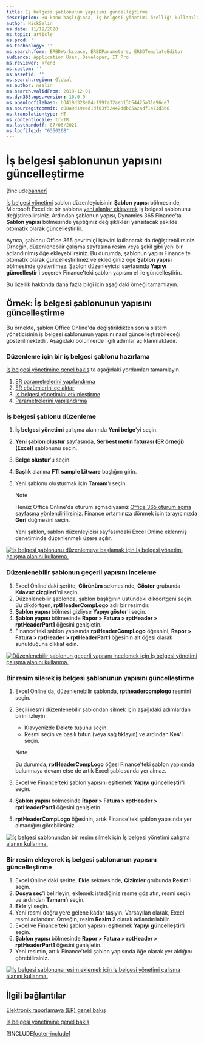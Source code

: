 ```yaml
---
title: İş belgesi şablonunun yapısını güncelleştirme
description: Bu konu başlığında, İş belgesi yönetimi özelliği kullanılarak iş belgesi şablonunun yapısının nasıl güncelleştirileceği açıklanmaktadır.
author: NickSelin
ms.date: 11/19/2020
ms.topic: article
ms.prod: ''
ms.technology: ''
ms.search.form: ERBDWorkspace, ERBDParameters, ERBDTemplateEditor
audience: Application User, Developer, IT Pro
ms.reviewer: kfend
ms.custom: ''
ms.assetid: ''
ms.search.region: Global
ms.author: nselin
ms.search.validFrom: 2019-12-01
ms.dyn365.ops.version: 10.0.9
ms.openlocfilehash: b3419d328e84c199fa32aeb13b54425a31e96ce7
ms.sourcegitcommit: c08a9d19eed1df03f32442ddb65a2adf1473d3b6
ms.translationtype: HT
ms.contentlocale: tr-TR
ms.lasthandoff: 07/06/2021
ms.locfileid: "6350268"
---
```

# <a name="update-the-structure-of-a-business-document-template"></a>İş belgesi şablonunun yapısını güncelleştirme 

[!include[banner](../includes/banner.md)]

[İş belgesi yönetimi](er-business-document-management.md) şablon düzenleyicisinin **Şablon yapısı** bölmesinde, Microsoft Excel'de bir şablona [yeni alanlar ekleyerek](er-bdm-add-field-to-excel-template.md) iş belgesi şablonunu değiştirebilirsiniz. Ardından şablonun yapısı, Dynamics 365 Finance'ta **Şablon yapısı** bölmesinde yaptığınız değişiklikleri yansıtacak şekilde otomatik olarak güncelleştirilir.

Ayrıca, şablonu Office 365 çevrimiçi işlevini kullanarak da değiştirebilirsiniz. Örneğin, düzenlenebilir çalışma sayfasına resim veya şekil gibi yeni bir adlandırılmış öğe ekleyebilirsiniz. Bu durumda, şablonun yapısı Finance'te otomatik olarak güncelleştirilmez ve eklediğiniz öğe **Şablon yapısı** bölmesinde gösterilmez. Şablon düzenleyicisi sayfasında **Yapıyı güncelleştir**'i seçerek Finance'teki şablon yapısını el ile güncelleştirin.

Bu özellik hakkında daha fazla bilgi için aşağıdaki örneği tamamlayın.

## <a name="example-update-the-structure-of-a-business-document-template"></a>Örnek: İş belgesi şablonunun yapısını güncelleştirme

Bu örnekte, şablon Office Online'da değiştirildikten sonra sistem yöneticisinin iş belgesi şablonunun yapısını nasıl güncelleştirebileceği gösterilmektedir. Aşağıdaki bölümlerde ilgili adımlar açıklanmaktadır.

### <a name="prepare-a-business-document-template-for-editing"></a>Düzenleme için bir iş belgesi şablonu hazırlama

[İş belgesi yönetimine genel bakış](er-business-document-management.md)'ta aşağıdaki yordamları tamamlayın.

1. [ER parametrelerini yapılandırma](er-business-document-management.md#configure-er-parameters)
2. [ER çözümlerini çe aktar](er-business-document-management.md#import-er-solutions)
3. [İş belgesi yönetimini etkinleştirme](er-business-document-management.md#enable-business-document-management)
4. [Parametrelerini yapılandırma](er-business-document-management.md#configure-parameters)

### <a name="edit-a-business-document-template"></a>İş belgesi şablonu düzenleme

1. **İş belgesi yönetimi** çalışma alanında **Yeni belge**'yi seçin.
2. **Yeni şablon oluştur** sayfasında, **Serbest metin faturası (ER örneği) (Excel)** şablonunu seçin.
3. **Belge oluştur**'u seçin.
4. **Başlık** alanına **FTI sample Litware** başlığını girin.
5. Yeni şablonu oluşturmak için **Tamam**'ı seçin.

    > [!NOTE]
    > Henüz Office Online'da oturum açmadıysanız [Office 365 oturum açma sayfasına yönlendirilirsiniz](er-business-document-management.md#frequently-asked-questions). Finance ortamınıza dönmek için tarayıcınızda **Geri** düğmesini seçin.

    Yeni şablon, şablon düzenleyicisi sayfasındaki Excel Online eklenmiş denetiminde düzenlenmek üzere açılır.

[![İş belgesi şablonunu düzenlemeye başlamak için İş belgesi yönetimi çalışma alanını kullanma.](./media/er-bdm-update-structure1.gif)](./media/er-bdm-update-structure1.gif)

### <a name="review-the-current-structure-of-the-editable-template"></a>Düzenlenebilir şablonun geçerli yapısını inceleme

1. Excel Online'daki şeritte, **Görünüm** sekmesinde, **Göster** grubunda **Kılavuz çizgileri**'ni seçin.
2. Düzenlenebilir şablonda, şablon başlığının üstündeki dikdörtgeni seçin. Bu dikdörtgen, **rptHeaderCompLogo** adlı bir resimdir.
3. **Şablon yapısı** bölmesi gizliyse **Yapıyı göster**'i seçin.
4. **Şablon yapısı** bölmesinde **Rapor \> Fatura \> rptHeader \> rptHeaderPart1** öğesini genişletin.
5. Finance'teki şablon yapısında **rptHeaderCompLogo** öğesnini, **Rapor \> Fatura \> rptHeader \> rptHeaderPart1** öğesinin alt öğesi olarak sunulduğuna dikkat edin.

[![Düzenlenebilir şablonun geçerli yapısını incelemek için İş belgesi yönetimi çalışma alanını kullanma.](./media/er-bdm-update-structure2.gif)](./media/er-bdm-update-structure2.gif)

### <a name="update-the-structure-of-a-business-document-template-by-deleting-a-picture"></a>Bir resim silerek iş belgesi şablonunun yapısını güncelleştirme

1. Excel Online'da, düzenlenebilir şablonda, **rptheadercomplogo** resmini seçin.
2. Seçili resmi düzenlenebilir şablondan silmek için aşağıdaki adımlardan birini izleyin:

    - Klavyenizde **Delete** tuşunu seçin.
    - Resmi seçin ve basılı tutun (veya sağ tıklayın) ve ardından **Kes**'i seçin.

    > [!NOTE]
    > Bu durumda, **rptHeaderCompLogo** öğesi Finance'teki şablon yapısında bulunmaya devam etse de artık Excel şablosunda yer almaz.

3. Excel ve Finance'teki şablon yapısını eşitlemek **Yapıyı güncelleştir**'i seçin.
4. **Şablon yapısı** bölmesinde **Rapor \> Fatura \> rptHeader \> rptHeaderPart1** öğesini genişletin.
5. **rptHeaderCompLogo** öğesinin, artık Finance'teki şablon yapısında yer almadığını görebilirsiniz.

[![İş belgesi şablonundan bir resim silmek için İş belgesi yönetimi çalışma alanını kullanma.](./media/er-bdm-update-structure3.gif)](./media/er-bdm-update-structure3.gif)

### <a name="update-the-structure-of-a-business-document-template-by-adding-a-picture"></a>Bir resim ekleyerek iş belgesi şablonunun yapısını güncelleştirme

1. Excel Online'daki şeritte, **Ekle** sekmesinde, **Çizimler** grubunda **Resim**'i seçin.
2. **Dosya seç**'i belirleyin, eklemek istediğiniz resme göz atın, resmi seçin ve ardından **Tamam**'ı seçin.
3. **Ekle**'yi seçin.
4. Yeni resmi doğru yere gelene kadar taşıyın. Varsayılan olarak, Excel resmi adlandırır. Örneğin, resim **Resim 2** olarak adlandırılabilir.
5. Excel ve Finance'teki şablon yapısını eşitlemek **Yapıyı güncelleştir**'i seçin.
6. **Şablon yapısı** bölmesinde **Rapor \> Fatura \> rptHeader \> rptHeaderPart1** öğesini genişletin.
7. Yeni resimin, artık Finance'teki şablon yapısında öğe olarak yer aldığını görebilirsiniz.

[![İş belgesi şablonuna resim eklemek için İş belgesi yönetimi çalışma alanını kullanma.](./media/er-bdm-update-structure4.gif)](./media/er-bdm-update-structure4.gif)

## <a name="related-links"></a>İlgili bağlantılar

[Elektronik raporlamaya (ER) genel bakış](general-electronic-reporting.md)

[İş belgesi yönetimine genel bakış](er-business-document-management.md)


[!INCLUDE[footer-include](../../../includes/footer-banner.md)]